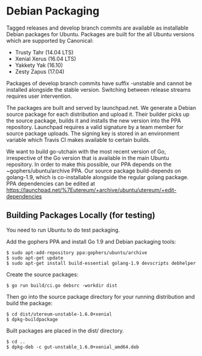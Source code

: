 # Debian Packaging

Tagged releases and develop branch commits are available as installable Debian packages
for Ubuntu. Packages are built for the all Ubuntu versions which are supported by
Canonical:

- Trusty Tahr (14.04 LTS)
- Xenial Xerus (16.04 LTS)
- Yakkety Yak (16.10)
- Zesty Zapus (17.04)

Packages of develop branch commits have suffix -unstable and cannot be installed alongside
the stable version. Switching between release streams requires user intervention.

The packages are built and served by launchpad.net. We generate a Debian source package
for each distribution and upload it. Their builder picks up the source package, builds it
and installs the new version into the PPA repository. Launchpad requires a valid signature
by a team member for source package uploads. The signing key is stored in an environment
variable which Travis CI makes available to certain builds.

We want to build go-utchain with the most recent version of Go, irrespective of the Go
version that is available in the main Ubuntu repository. In order to make this possible,
our PPA depends on the ~gophers/ubuntu/archive PPA. Our source package build-depends on
golang-1.9, which is co-installable alongside the regular golang package. PPA dependencies
can be edited at https://launchpad.net/%7Eutereum/+archive/ubuntu/utereum/+edit-dependencies

## Building Packages Locally (for testing)

You need to run Ubuntu to do test packaging.

Add the gophers PPA and install Go 1.9 and Debian packaging tools:

    $ sudo apt-add-repository ppa:gophers/ubuntu/archive
    $ sudo apt-get update
    $ sudo apt-get install build-essential golang-1.9 devscripts debhelper

Create the source packages:

    $ go run build/ci.go debsrc -workdir dist

Then go into the source package directory for your running distribution and build the package:

    $ cd dist/utereum-unstable-1.6.0+xenial
    $ dpkg-buildpackage

Built packages are placed in the dist/ directory.

    $ cd ..
    $ dpkg-deb -c gut-unstable_1.6.0+xenial_amd64.deb
